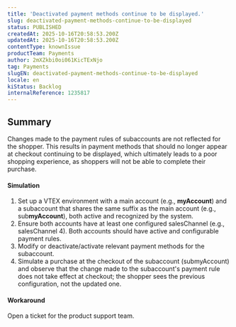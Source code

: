 ```yaml
---
title: 'Deactivated payment methods continue to be displayed.'
slug: deactivated-payment-methods-continue-to-be-displayed
status: PUBLISHED
createdAt: 2025-10-16T20:58:53.200Z
updatedAt: 2025-10-16T20:58:53.200Z
contentType: knownIssue
productTeam: Payments
author: 2mXZkbi0oi061KicTExNjo
tag: Payments
slugEN: deactivated-payment-methods-continue-to-be-displayed
locale: en
kiStatus: Backlog
internalReference: 1235817
---
```


## Summary


Changes made to the payment rules of subaccounts are not reflected for the shopper. This results in payment methods that should no longer appear at checkout continuing to be displayed, which ultimately leads to a poor shopping experience, as shoppers will not be able to complete their purchase. 


#### Simulation



1. Set up a VTEX environment with a main account (e.g., **myAccount**) and a subaccount that shares the same suffix as the main account (e.g., sub**myAccount**), both active and recognized by the system.
2. Ensure both accounts have at least one configured salesChannel (e.g., salesChannel 4). Both accounts should have active and configurable payment rules.
3. Modify or deactivate/activate relevant payment methods for the subaccount.
4. Simulate a purchase at the checkout of the subaccount (submyAccount) and observe that the change made to the subaccount's payment rule does not take effect at checkout; the shopper sees the previous configuration, not the updated one.


#### Workaround


Open a ticket for the product support team.



